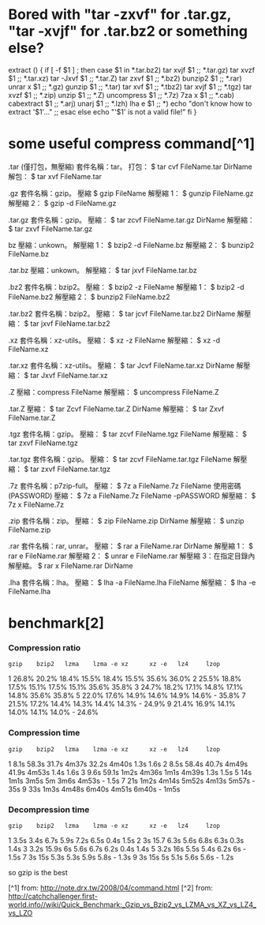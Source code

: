# Bored with "tar -zxvf" for .tar.gz, "tar -xvjf" for .tar.bz2 or something else?
extract () {
  if [ -f $1 ] ; then
      case $1 in
          *.tar.bz2)   tar xvjf $1    ;;
          *.tar.gz)    tar xvzf $1    ;;
          *.tar.xz)    tar -Jxvf $1   ;;
          *.tar.Z)     tar zxvf $1    ;;
          *.bz2)       bunzip2 $1     ;;
          *.rar)       unrar x $1     ;;
          *.gz)        gunzip $1      ;;
          *.tar)       tar xvf $1     ;;
          *.tbz2)      tar xvjf $1    ;;
          *.tgz)       tar xvzf $1    ;;
          *.zip)       unzip $1       ;;
          *.Z)         uncompress $1  ;;
          *.7z)        7za x $1        ;;
          *.cab)       cabextract $1  ;;
          *.arj)       unarj $1       ;;
          *.lzh)       lha e $1       ;;
          *)           echo "don't know how to extract '$1'…" ;;
      esac
  else
      echo "'$1' is not a valid file!"
  fi
}

# some useful compress command[^1]
.tar (僅打包，無壓縮)
套件名稱：tar。
打包：
$ tar cvf FileName.tar DirName
解包：
$ tar xvf FileName.tar

.gz
套件名稱：gzip。
壓縮
$ gzip FileName
解壓縮 1：
$ gunzip FileName.gz
解壓縮 2：
$ gzip -d FileName.gz


.tar.gz
套件名稱：gzip。
壓縮：
$ tar zcvf FileName.tar.gz DirName
解壓縮：
$ tar zxvf FileName.tar.gz


bz
壓縮：unkown。
解壓縮 1：
$ bzip2 -d FileName.bz
解壓縮 2：
$ bunzip2 FileName.bz


.tar.bz
壓縮：unkown。
解壓縮：
$ tar jxvf FileName.tar.bz


.bz2
套件名稱：bzip2。
壓縮：
$ bzip2 -z FileName
解壓縮 1：
$ bzip2 -d FileName.bz2
解壓縮 2：
$ bunzip2 FileName.bz2


.tar.bz2
套件名稱：bzip2。
壓縮：
$ tar jcvf FileName.tar.bz2 DirName
解壓縮：
$ tar jxvf FileName.tar.bz2


.xz
套件名稱：xz-utils。
壓縮：
$ xz -z FileName
解壓縮：
$ xz -d FileName.xz


.tar.xz
套件名稱：xz-utils。
壓縮：
$ tar Jcvf FileName.tar.xz DirName
解壓縮：
$ tar Jxvf FileName.tar.xz


.Z
壓縮：compress FileName
解壓縮：
$ uncompress FileName.Z


.tar.Z
壓縮：
$ tar Zcvf FileName.tar.Z DirName
解壓縮：
$ tar Zxvf FileName.tar.Z


.tgz
套件名稱：gzip。
壓縮：
$ tar zcvf FileName.tgz FileName
解壓縮：
$ tar zxvf FileName.tgz


.tar.tgz
套件名稱：gzip。
壓縮：
$ tar zcvf FileName.tar.tgz FileName
解壓縮：
$ tar zxvf FileName.tar.tgz


.7z
套件名稱：p7zip-full。
壓縮：
$ 7z a FileName.7z FileName
使用密碼 (PASSWORD) 壓縮：
$ 7z a FileName.7z FileName -pPASSWORD
解壓縮：
$ 7z x FileName.7z


.zip
套件名稱：zip。
壓縮：
$ zip FileName.zip DirName
解壓縮：
$ unzip FileName.zip


.rar
套件名稱：rar, unrar。
壓縮：
$ rar a FileName.rar DirName
解壓縮 1：
$ rar e FileName.rar
解壓縮 2：
$ unrar e FileName.rar
解壓縮 3：在指定目錄內解壓縮。
$ rar x FileName.rar DirName


.lha
套件名稱：lha。
壓縮：
$ lha -a FileName.lha FileName
解壓縮：
$ lha -e FileName.lha

# benchmark[2]
### Compression ratio
    gzip    bzip2   lzma    lzma -e xz      xz -e   lz4     lzop
1   26.8%   20.2%   18.4%   15.5%   18.4%   15.5%   35.6%   36.0%
2   25.5%   18.8%   17.5%   15.1%   17.5%   15.1%   35.6%   35.8%
3   24.7%   18.2%   17.1%   14.8%   17.1%   14.8%   35.6%   35.8%
5   22.0%   17.6%   14.9%   14.6%   14.9%   14.6%   -       35.8%
7   21.5%   17.2%   14.4%   14.3%   14.4%   14.3%   -       24.9%
9   21.4%   16.9%   14.1%   14.0%   14.1%   14.0%   -       24.6%

### Compression time
    gzip    bzip2   lzma    lzma -e xz      xz -e   lz4     lzop
1   8.1s    58.3s   31.7s   4m37s   32.2s   4m40s   1.3s    1.6s
2   8.5s    58.4s   40.7s   4m49s   41.9s   4m53s   1.4s    1.6s
3   9.6s    59.1s   1m2s    4m36s   1m1s    4m39s   1.3s    1.5s
5   14s     1m1s    3m5s    5m      3m6s    4m53s   -       1.5s
7   21s     1m2s    4m14s   5m52s   4m13s   5m57s   -       35s
9   33s     1m3s    4m48s   6m40s   4m51s   6m40s   -       1m5s

### Decompression time
    gzip    bzip2   lzma    lzma -e xz      xz -e   lz4     lzop
1   3.5s    3.4s    6.7s    5.9s    7.2s    6.5s    0.4s    1.5s
2   3s      15.7    6.3s    5.6s    6.8s    6.3s    0.3s    1.4s
3   3.2s    15.9s   6s      5.6s    6.7s    6.2s    0.4s    1.4s
5   3.2s    16s     5.5s    5.4s    6.2s    6s      -       1.5s
7   3s      15s     5.3s    5.3s    5.9s    5.8s    -       1.3s
9   3s      15s     5s      5.1s    5.6s    5.6s    -       1.2s

so gzip is the best


[^1] from: http://note.drx.tw/2008/04/command.html
[^2] from: http://catchchallenger.first-world.info//wiki/Quick_Benchmark:_Gzip_vs_Bzip2_vs_LZMA_vs_XZ_vs_LZ4_vs_LZO
